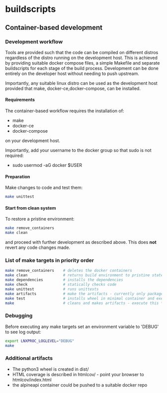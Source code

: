 # buildscripts

## Container-based development

### Development workflow

Tools are provided such that the code can be compiled on different distros regardless of the distro running
on the development host. This is achieved by providing suitable docker compose files, a simple Makefile and
separate buildscripts for each stage of the build process. Development can be done entirely on the developer host
without needing to push upstream.

Importantly, any suitable linux distro can be used as the development host provided that make, docker-ce,docker-compose,
can be installed.


#### Requirements

The container-based workflow requires the installation of:

- make
- docker-ce
- docker-compose

on your development host.

Importantly, add your username to the docker group so that sudo is not required:

- sudo usermod -aG docker $USER


#### Preparation

Make changes to code and test them:

```bash
make unittest
```
#### Start from clean system

To restore a pristine environment:

```bash
make remove_containers
make clean
```

and proceed with further development as described above. This does **not** revert any code changes made.

### List of make targets in priority order

```bash
make remove_containers    # deletes the docker containers
make clean                # returns build environment to pristine state - does **not** revert any code changes
make dependencies         # installs the dependencies
make check                # statically checks code
make unittest             # runs unittests
make artifacts            # make the artifacts - currently only packages
make test                 # installs wheel in minimal container and executes command
make                      # cleans and makes artifacts - execute this **before** pushing upstream
```

### Debugging

Before executing any make targets set an environment variable to 'DEBUG' to see log output:

```bash
export LNXPROC_LOGLEVEL="DEBUG"
make
```

### Additional artifacts

- The python3 wheel is created in dist/
- HTML coverage is described in htmlcov/ - point your browser to htmlcov/index.html
- the alpineapi container could be pushed to a suitable docker repo


